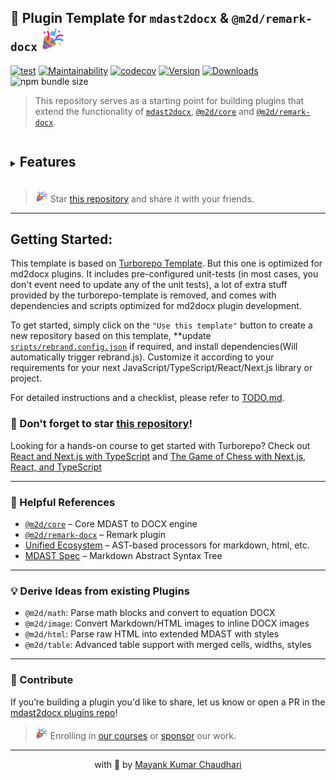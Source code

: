 ## 🧩 Plugin Template for `mdast2docx` & `@m2d/remark-docx` <img src="https://raw.githubusercontent.com/mayank1513/mayank1513/main/popper.png" style="height: 40px"/>

[![test](https://github.com/tiny-md/md2docx-plugin-template/actions/workflows/test.yml/badge.svg)](https://github.com/tiny-md/md2docx-plugin-template/actions/workflows/test.yml) [![Maintainability](https://api.codeclimate.com/v1/badges/aa896ec14c570f3bb274/maintainability)](https://codeclimate.com/github/tiny-md/md2docx-plugin-template/maintainability) [![codecov](https://codecov.io/gh/tiny-md/md2docx-plugin-template/graph/badge.svg)](https://codecov.io/gh/tiny-md/md2docx-plugin-template) [![Version](https://img.shields.io/npm/v/@m2d/emoji.svg?colorB=green)](https://www.npmjs.com/package/@m2d/emoji) [![Downloads](https://img.jsdelivr.com/img.shields.io/npm/d18m/@m2d/emoji.svg)](https://www.npmjs.com/package/@m2d/emoji) ![npm bundle size](https://img.shields.io/bundlephobia/minzip/@m2d/emoji)

> This repository serves as a starting point for building plugins that extend the functionality of [`mdast2docx`](https://www.npmjs.com/package/mdast2docx), [`@m2d/core`](https://www.npmjs.com/package/@m2d/core) and [`@m2d/remark-docx`](https://www.npmjs.com/package/@m2d/remark-docx).

<details>
<summary style="cursor:pointer"><h2 style="display:inline-block">Features</h2></summary>

This template offers the following pre-configured features. Additionally, your repository will automatically be re-branded with the help of workflows and post-install scripts.

✅ Monorepo powered by Turborepo and GitHub actions for automating building, testing, and deploying your plugin library

✅ Examples with Next.js, and Vite to showcase how your library can be utilized, also helps in quick manual testing

✅ Examples pre-configured for Light/Dark theme based on user preference

✅ Examples ready to be deployed to Vercel

✅ Code of Conduct and contributing files, ready for customization

✅ Prettier and linter configured according to modern best practices (Feel free to add your flavor)

✅ Recommended VSCode extensions - Prettier and [Kanban board](https://github.com/mayank1513/vscode-extension-trello-kanban-board) for code formatting and project management directly within your IDE

✅ Test setup with Vitest - A modern and fast testing framework supporting Jest-like APIs

✅ Workflows to automate testing on every pull-request or code push event

✅ Workflow to automatically publish and create GitHub releases when you update your library's `package.json` file.

✅ Workflow to automatically rebrand the entire template based on your repository name. (Refer [TODO.md](./TODO.md))

✅ Plus, this repo includes a quick checklist for configuring Codecov and other badges, setting up your docs website on GitHub pages, and more. See [Checklist](./TODO.md) or open TKB(Workspace) if you have installed the Trello-Kanban-Board extension.

</details>

> <img src="https://raw.githubusercontent.com/mayank1513/mayank1513/main/popper.png" style="height: 20px"/> Star [this repository](https://github.com/tiny-md/md2docx-plugin-template) and share it with your friends.

---

## Getting Started:

This template is based on [Turborepo Template](https://github.com/react18-tools/turborepo-template/). But this one is optimized for md2docx plugins. It includes pre-configured unit-tests (in most cases, you don't event need to update any of the unit tests), a lot of extra stuff provided by the turborepo-template is removed, and comes with dependencies and scripts optimized for md2docx plugin development.

To get started, simply click on the `"Use this template"` button to create a new repository based on this template, \*\*update [`sripts/rebrand.config.json`](./scripts/rebrand.config.json) if required, and install dependencies(Will automatically trigger rebrand.js). Customize it according to your requirements for your next JavaScript/TypeScript/React/Next.js library or project.

For detailed instructions and a checklist, please refer to [TODO.md](./TODO.md).

### 🤩 Don't forget to star [this repository](https://github.com/react18-tools/turborepo-template)!

Looking for a hands-on course to get started with Turborepo? Check out [React and Next.js with TypeScript](https://mayank-chaudhari.vercel.app/courses/react-and-next-js-with-typescript) and [The Game of Chess with Next.js, React, and TypeScript](https://www.udemy.com/course/game-of-chess-with-nextjs-react-and-typescript/?referralCode=851A28F10B254A8523FE)

---

### 🧰 Helpful References

- [`@m2d/core`](https://www.npmjs.com/package/@m2d/core) – Core MDAST to DOCX engine
- [`@m2d/remark-docx`](https://www.npmjs.com/package/@m2d/remark-docx) – Remark plugin
- [Unified Ecosystem](https://unifiedjs.com) – AST-based processors for markdown, html, etc.
- [MDAST Spec](https://github.com/syntax-tree/mdast) – Markdown Abstract Syntax Tree

---

### 💡 Derive Ideas from existing Plugins

- `@m2d/math`: Parse math blocks and convert to equation DOCX
- `@m2d/image`: Convert Markdown/HTML images to inline DOCX images
- `@m2d/html`: Parse raw HTML into extended MDAST with styles
- `@m2d/table`: Advanced table support with merged cells, widths, styles

---

### 🙌 Contribute

If you’re building a plugin you'd like to share, let us know or open a PR in the [mdast2docx plugins repo](https://github.com/m2djs/mdast2docx)!

> <img src="https://raw.githubusercontent.com/mayank1513/mayank1513/main/popper.png" style="height: 20px"/> Enrolling in [our courses](https://mayank-chaudhari.vercel.app/courses) or [sponsor](https://github.com/sponsors/mayank1513) our work.

<hr />

<p align="center" style="text-align:center">with 💖 by <a href="https://mayank-chaudhari.vercel.app" target="_blank">Mayank Kumar Chaudhari</a></p>
